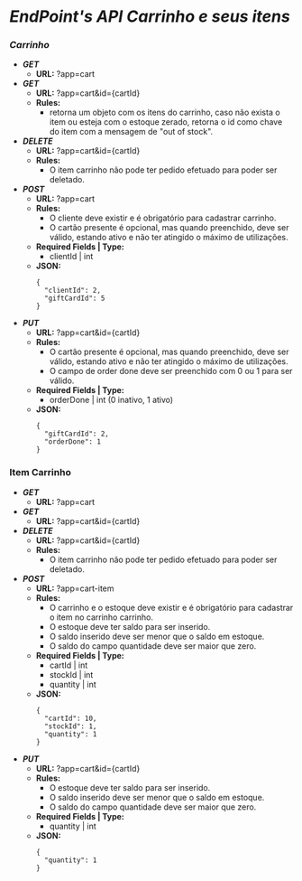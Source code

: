 # *EndPoint's API Carrinho e seus itens*
### *Carrinho*
- ***GET***
    - **URL:** ?app=cart
- ***GET***
    - **URL:** ?app=cart&id={cartId}
    - **Rules:**
        - retorna um objeto com os itens do carrinho, caso não exista o item ou esteja com o estoque zerado, retorna o id como chave do item com a mensagem de "out of stock".
- ***DELETE***
    - **URL:** ?app=cart&id={cartId}
    - **Rules:**
        - O item carrinho não pode ter pedido efetuado para poder ser deletado.
- ***POST***
    - **URL:** ?app=cart
    - **Rules:**
        - O cliente deve existir e é obrigatório para cadastrar carrinho.
        - O cartão presente é opcional, mas quando preenchido, deve ser válido, estando ativo e não ter atingido o máximo de utilizações.
    - **Required Fields | Type:**
        - clientId | int
    - **JSON:**
        ````
        {
          "clientId": 2,
          "giftCardId": 5
        }
        ````
- ***PUT***
    - **URL:** ?app=cart&id={cartId}
    - **Rules:**
        - O cartão presente é opcional, mas quando preenchido, deve ser válido, estando ativo e não ter atingido o máximo de utilizações.
        - O campo de order done deve ser preenchido com 0 ou 1 para ser válido.
    - **Required Fields | Type:**
      - orderDone | int (0 inativo, 1 ativo)
    - **JSON:**
        ````
        {
          "giftCardId": 2,
          "orderDone": 1
        }
        ````
### Item Carrinho
- ***GET***
    - **URL:** ?app=cart
- ***GET***
    - **URL:** ?app=cart&id={cartId}
- ***DELETE***
    - **URL:** ?app=cart&id={cartId}
    - **Rules:**
        - O item carrinho não pode ter pedido efetuado para poder ser deletado.
- ***POST***
    - **URL:** ?app=cart-item
    - **Rules:**
        - O carrinho e o estoque deve existir e é obrigatório para cadastrar o item no carrinho carrinho.
        - O estoque deve ter saldo para ser inserido.
        - O saldo inserido deve ser menor que o saldo em estoque.
        - O saldo do campo quantidade deve ser maior que zero.
    - **Required Fields | Type:**
        - cartId | int
        - stockId | int
        - quantity | int
    - **JSON:**
        ````
        {
          "cartId": 10,
          "stockId": 1,
          "quantity": 1
        }
        ````
- ***PUT***
    - **URL:** ?app=cart&id={cartId}
    - **Rules:**
        - O estoque deve ter saldo para ser inserido.
        - O saldo inserido deve ser menor que o saldo em estoque.
        - O saldo do campo quantidade deve ser maior que zero.
    - **Required Fields | Type:**
        - quantity | int
    - **JSON:**
        ````
        {
          "quantity": 1
        }
        ````